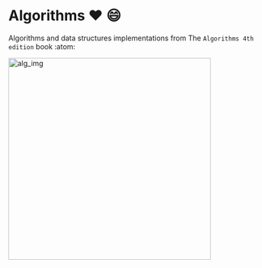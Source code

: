 # Algorithms :heart: :smile:
Algorithms and data structures implementations from The `Algorithms 4th edition` book :atom:

<img src="https://www.technocrazed.com/wp-content/uploads/2015/12/Brick-wallaper-For-Background-28.jpg" alt="alg_img" width="400"/>
